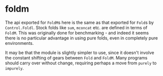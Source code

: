 # foldm

The api exported for `FoldM`s here is the same as that exported for `Fold`s by `Control.Foldl`. Stock folds like `sum`, `mconcat` etc. are defined in terms of `FoldM`. This was originally done for benchmarking - and indeed it seems there is no particular advantage in using pure folds, even in completely pure environments. 

It may be that the module is slightly simpler to use, since it doesn't involve the constant shifting of gears between `Fold` and `FoldM`. Many programs should carry over without change, requiring perhaps a move from `purely` to `impurely`.